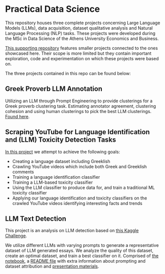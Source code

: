 # Practical Data Science

This repository houses three complete projects concerning Large Language Models (LLMs), data acquisition, dataset qualitative analysis and Natural Language Processing (NLP) tasks. These projects were developed during the MSc in Data Science of the Athens University Economics and Business.

[This supporting repository](https://github.com/dimits-exe/LLMs_prompting_annotation) features smaller projects connected to the ones showcased here. Their scope is more limited but they contain important exploration, code and experimentation on which these projects were based on.

The three projects contained in this repo can be found below:

## Greek Proverb LLM Annotation

Utilizing an LLM through Prompt Engineering to provide clusterings for a Greek proverb clustering task. Estimating annotator agreement, clustering cohesion and using human clusterings to pick the best LLM clusterings. [Found here](proverb_annot/proverb_analysis.ipynb).

## Scraping YouTube for Language Identification and (LLM) Toxicity Detection Tasks

[In this project](lang_toxic_scraping/lang_identification.ipynb) we attempt to achieve the following goals:

-   Creating a language dataset including Greeklish
-   Crawling YouTube videos which include both Greek and Greeklish comments
-   Training a language identification classifier
-   Training a LLM-based toxicity classifier
-   Using the LLM classifier to produce data for, and train a traditional ML toxicity classifier
-   Applying our language identification and toxicity classifiers on the crawled YouTube videos identifying interesting facts and trends


## LLM Text Detection

This project is an analysis on LLM detection based on [this Kaggle Challenge](https://www.kaggle.com/competitions/llm-detect-ai-generated-text).

We utilize different LLMs with varying prompts to generate a representative dataset of LLM generated essays. We analyze the quality of this dataset, create an optimal dataset, and train a best classifier on it. Comprised of [the notebook](llm_detection/notebooks/llm_detection.ipynb), a [README file](llm_detection/README.md) with extra information about prompting and dataset attribution and [presentation materials](llm_detection/presentation/Text%20Selection%20for%20LLM%20Detection.pptx).
